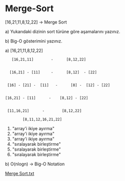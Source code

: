 # Merge-Sort
[16,21,11,8,12,22] -> Merge Sort


a) Yukarıdaki dizinin sort türüne göre aşamalarını yazınız.


b) Big-O gösterimini yazınız.





a)              [16,21,11,8,12,22]
            
       [16,21,11]        -      [8,12,22]   
   
     
      [16,21] - [11]     -      [8,12]  - [22]      

   
     [16] - [21] -  [11]   -      [8] -  [12] - [22]      

   
    [16,21] - [11]      -    [8,12] - [22]       

    
     [11,16,21]      -        [8,12,22]    
   
            [8,11,12,16,21,22]     
            
1) "array'i ikiye ayırma"
2) "array'i ikiye ayırma"
3) "array'i ikiye ayırma"
4) "sıralayarak birleştirme"
5) "sıralayarak birleştirme"
6) "sıralayarak birleştirme"
           

b) O(nlogn) -> Big-O Notation

[Merge Sort.txt](https://github.com/seymagulsen/Merge-Sort/files/9229406/Merge.Sort.txt)
